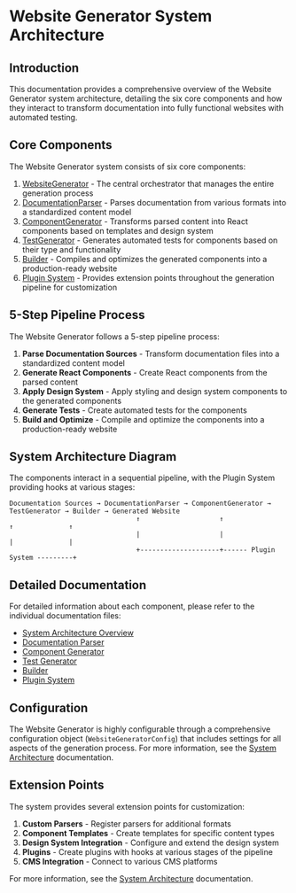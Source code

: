 # Website Generator System Architecture

## Introduction

This documentation provides a comprehensive overview of the Website Generator system architecture, detailing the six core components and how they interact to transform documentation into fully functional websites with automated testing.

## Core Components

The Website Generator system consists of six core components:

1. [WebsiteGenerator](./SYSTEM_ARCHITECTURE.md) - The central orchestrator that manages the entire generation process
2. [DocumentationParser](./DOCUMENTATION_PARSER.md) - Parses documentation from various formats into a standardized content model
3. [ComponentGenerator](./COMPONENT_GENERATOR.md) - Transforms parsed content into React components based on templates and design system
4. [TestGenerator](./TEST_GENERATOR.md) - Generates automated tests for components based on their type and functionality
5. [Builder](./BUILDER.md) - Compiles and optimizes the generated components into a production-ready website
6. [Plugin System](./PLUGIN_SYSTEM.md) - Provides extension points throughout the generation pipeline for customization

## 5-Step Pipeline Process

The Website Generator follows a 5-step pipeline process:

1. **Parse Documentation Sources** - Transform documentation files into a standardized content model
2. **Generate React Components** - Create React components from the parsed content
3. **Apply Design System** - Apply styling and design system components to the generated components
4. **Generate Tests** - Create automated tests for the components
5. **Build and Optimize** - Compile and optimize the components into a production-ready website

## System Architecture Diagram

The components interact in a sequential pipeline, with the Plugin System providing hooks at various stages:

```
Documentation Sources → DocumentationParser → ComponentGenerator → TestGenerator → Builder → Generated Website
                                ↑                    ↑                 ↑              ↑
                                |                    |                 |              |
                                +--------------------+------ Plugin System ---------+
```

## Detailed Documentation

For detailed information about each component, please refer to the individual documentation files:

- [System Architecture Overview](./SYSTEM_ARCHITECTURE.md)
- [Documentation Parser](./DOCUMENTATION_PARSER.md)
- [Component Generator](./COMPONENT_GENERATOR.md)
- [Test Generator](./TEST_GENERATOR.md)
- [Builder](./BUILDER.md)
- [Plugin System](./PLUGIN_SYSTEM.md)

## Configuration

The Website Generator is highly configurable through a comprehensive configuration object (`WebsiteGeneratorConfig`) that includes settings for all aspects of the generation process. For more information, see the [System Architecture](./SYSTEM_ARCHITECTURE.md#configuration) documentation.

## Extension Points

The system provides several extension points for customization:

1. **Custom Parsers** - Register parsers for additional formats
2. **Component Templates** - Create templates for specific content types
3. **Design System Integration** - Configure and extend the design system
4. **Plugins** - Create plugins with hooks at various stages of the pipeline
5. **CMS Integration** - Connect to various CMS platforms

For more information, see the [System Architecture](./SYSTEM_ARCHITECTURE.md#extension-points) documentation.